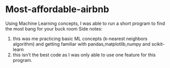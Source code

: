 # Most-affordable-airbnb
Using Machine Learning concepts, I was able to run a short program to find the most bang for your buck room 
Side notes:
1) this was me practicing basic ML concepts (k-nearest neighbors algorithm) and getting familiar with pandas,matplotlib,numpy and scikit-learn
2) this isn't the best code as I was only able to use one feature for this program.

